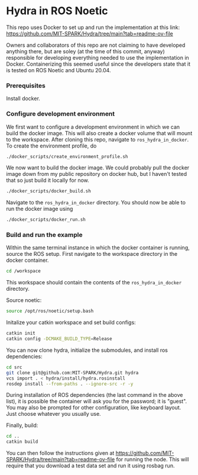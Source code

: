 # Hydra in ROS Noetic
This repo uses Docker to set up and run the implementation at this link: https://github.com/MIT-SPARK/Hydra/tree/main?tab=readme-ov-file

Owners and collaborators of this repo are not claiming to have developed anything there, but are soley (at the time of this commit, anyway) responsible for developing everything needed to use the implementation in Docker. Containerizing this seemed useful since the developers state that it is tested on ROS Noetic and Ubuntu 20.04.

### Prerequisites
Install docker.

### Configure development environment
We first want to configure a development environment in which we can build the docker image. This will also create a docker volume that will mount to the workspace. After cloning this repo, navigate to `ros_hydra_in_docker`. To create the environment profile, do

```bash
./docker_scripts/create_environment_profile.sh
```

We now want to build the docker image. We could probably pull the docker image down from my public repository on docker hub, but I haven't tested that so just build it locally for now.

```bash
./docker_scripts/docker_build.sh
```

Navigate to the `ros_hydra_in_docker` directory. You should now be able to run the docker image using

```bash
./docker_scripts/docker_run.sh
```

### Build and run the example
Within the same terminal instance in which the docker container is running, source the ROS setup. First navigate to the workspace directory in the docker container.
```bash
cd /workspace
```
This workspace should contain the contents of the `ros_hydra_in_docker` directory.

Source noetic:
```bash
source /opt/ros/noetic/setup.bash
```
Initalize your catkin workspace and set build configs:
```bash
catkin init
catkin config -DCMAKE_BUILD_TYPE=Release
```
You can now clone hydra, initialize the submodules, and install ros dependencies:
```bash
cd src
git clone git@github.com:MIT-SPARK/Hydra.git hydra
vcs import . < hydra/install/hydra.rosinstall
rosdep install --from-paths . --ignore-src -r -y
```
During installation of ROS dependencies (the last command in the above list), it is possible the container will ask you for the password; it is "guest". You may also be prompted for other configuration, like keyboard layout. Just choose whatever you usually use.

Finally, build:
```bash
cd ..
catkin build
```

You can then follow the instructions given at https://github.com/MIT-SPARK/Hydra/tree/main?tab=readme-ov-file for running the node. This will require that you download a test data set and run it using rosbag run.

